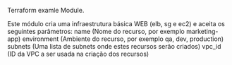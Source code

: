 Terraform examle Module.

Este módulo cria uma infraestrutura básica WEB (elb, sg e ec2) e aceita os seguintes parâmetros:
name (Nome do recurso, por exemplo marketing-app)
environment (Ambiente do recurso, por exemplo qa, dev, production)
subnets (Uma lista de subnets onde estes recursos serão criados)
vpc_id (ID da VPC a ser usada na criação dos recursos)
 
